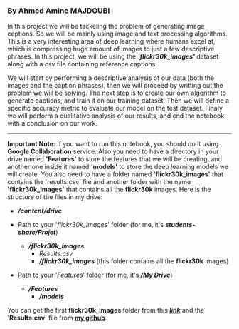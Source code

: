 ### By Ahmed Amine MAJDOUBI

In this project we will be tackeling the problem of generating image captions. So we will be mainly using  image and text processing algorithms. This is a very interesting area of deep learning where humans excel at, which is compressing huge amount of images to just a few descriptive phrases. In this project, we will be using the ***'flickr30k_images'*** dataset along with a csv file containing reference captions.

We will start by performing a descriptive analysis of our data (both the images and the caption phrases), then we will proceed by writting out the problem we will be solving. The next step is to create our own algorithm to generate captions, and train it on our training dataset. Then we will define a specific accuracy metric to evaluate our model on the test dataset. Finaly we will perform a qualitative analysis of our results, and end the notebook with a conclusion on our work.

---

**Important Note:** If you want to run this notebook, you should do it using **Google Collaboration** service. Also you need to have a directory in your drive named **'Features'** to store the features that we will be creating, and another one inside it named **'models'** to store the deep learning models we will create. You also need to have a folder named **'flickr30k_images'** that contains the 'results.csv' file and another folder with the name **'flickr30k_images'** that contains all the **flickr30k** images. Here is the structure of the files in my drive:


*  ***/content/drive***

  *   Path to your '*flickr30k_images*' folder (for me, it's ***students-share/Projet***)
      * ***/flickr30k_images***
          * *Results.csv*
          * ***/flickr30k_images*** (this folder contains all the **flickr30k** images)
  *   Path to your '*Features*' folder (for me, it's ***/My Drive***)
        * ***/Features***
            * ***/models***
            
You can get the first **flickr30k_images** folder from this **[*link*](https://www.kaggle.com/hsankesara/flickr-image-dataset/version/1)** and the '**Results.csv**' file from **[my github](https://github.com/Mjidiba97/Image-Captioning/blob/master/results.csv)**.
